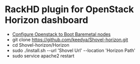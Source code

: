 # RackHD plugin for OpenStack Horizon dashboard

- [Configure Openstack to Boot Baremetal nodes](https://github.com/keedya/Shovel-horizon/blob/master/Horizon/Configure%20Openstack%20To%20Boot%20Baremetal%20nodes%20Using%20Devstack.pdf)
- git clone https://github.com/keedya/Shovel-horizon.git
- cd Shovel-horizon/Horizon
- sudo ./install.sh --url 'Shovel Url' --location 'Horizon Path'
- sudo service apache2 restart

